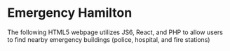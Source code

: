 # Emergency Hamilton

The following HTML5 webpage utilizes JS6, React, and PHP to allow users to find nearby emergency buildings (police, hospital, and fire stations)
